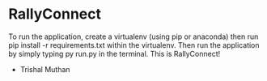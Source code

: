# RallyConnect

To run the application, create a virtualenv (using pip or anaconda) then run pip install -r requirements.txt within the virtualenv. Then run the application by simply typing py run.py in the terminal. This is RallyConnect!
- Trishal Muthan
